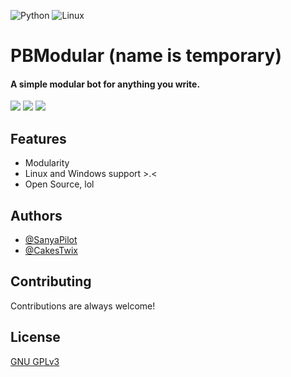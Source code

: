 ![Python](https://img.shields.io/badge/python-3670A0?style=for-the-badge&logo=python&logoColor=ffdd54) ![Linux](https://img.shields.io/badge/Linux-FCC624?style=for-the-badge&logo=linux&logoColor=black)

# PBModular (name is temporary)

#### A simple modular bot for anything you write.

![](https://img.shields.io/github/languages/code-size/SanyaPilot/PBModular) ![](https://img.shields.io/github/license/SanyaPilot/PBModular) ![](https://img.shields.io/badge/python-%3E%203.7-blue)


## Features

- Modularity
- Linux and Windows support >.<
- Open Source, lol


## Authors

- [@SanyaPilot](github.com/SanyaPilot)
- [@CakesTwix](github.com/CakesTwix)


## Contributing

Contributions are always welcome!


## License

[GNU GPLv3](https://github.com/SanyaPilot/PBModular/blob/master/LICENSE)

